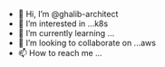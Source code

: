 - 👋 Hi, I’m @ghalib-architect
- 👀 I’m interested in ...k8s
- 🌱 I’m currently learning ...
- 💞️ I’m looking to collaborate on ...aws
- 📫 How to reach me ...

<!---
ghalib-architect/ghalib-architect is a ✨ special ✨ repository because its `README.md` (this file) appears on your GitHub profile.
You can click the Preview link to take a look at your changes.
--->
